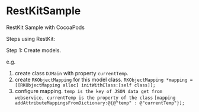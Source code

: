RestKitSample
=============

RestKit Sample with CocoaPods

Steps using RestKit:

Step 1: Create models.

e.g.

  1. create class `DJMain` with property `currentTemp`.
  2. create `RKObjectMapping` for this model class.
  `RKObjectMapping *mapping = [[RKObjectMapping alloc] initWithClass:[self class]];`
  3. configure mapping.
  `temp is the key of JSON data get from webservice, currentTemp is the property of the class`
  `[mapping addAttributeMappingsFromDictionary:@{@"temp" : @"currentTemp"}];`
